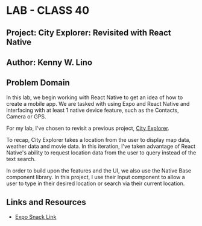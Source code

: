 # LAB - CLASS 40 

## Project: City Explorer: Revisited with React Native

## Author: Kenny W. Lino

## Problem Domain

In this lab, we begin working with React Native to get an idea of how to create a mobile app. We are tasked with using Expo and React Native and interfacing with at least 1 native device feature, such as the Contacts, Camera or GPS. 

For my lab, I've chosen to revisit a previous project, [City Explorer](https://github.com/kennywlino/city-explorer).

To recap, City Explorer takes a location from the user to display map data, weather data and movie data. In this iteration, I've taken advantage of React Native's ability to request location data from the user to query instead of the text search.

In order to build upon the features and the UI, we also use the Native Base component library. In this project, I use their Input component to allow a user to type in their desired location or search via their current location.

## Links and Resources

- [Expo Snack Link](https://snack.expo.dev/@kennywlino/github.com-kennywlino-city-explorer-react-native)